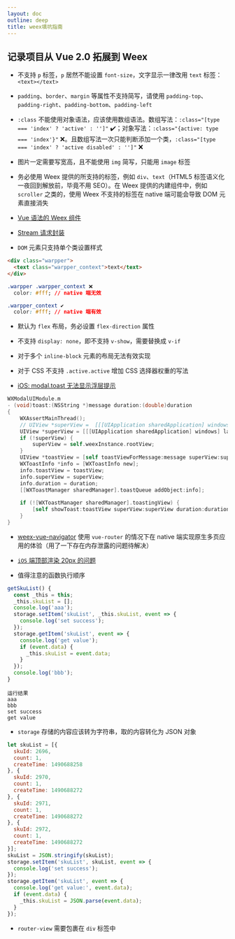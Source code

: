 ```yaml
---
layout: doc
outline: deep
title: weex填坑指南
---
```

<FlipWords :words="['weex填坑指南']"/>

## 记录项目从 Vue 2.0 拓展到 Weex

- 不支持 `p` 标签，`p` 居然不能设置 `font-size`，文字显示一律改用 `text` 标签：`<text></text>`
- `padding`、`border`、`margin` 等属性不支持简写，请使用 `padding-top`、`padding-right`、`padding-bottom`、`padding-left`

- `:class` 不能使用对象语法，应该使用数组语法。数组写法：`:class="[type === 'index' ? 'active' : '']"` ✔️；对象写法：`:class="{active: type === 'index'}"` ❌。且数组写法一次只能判断添加一个类，`:class="[type === 'index' ? 'active disabled' : '']"` ❌

- 图片一定需要写宽高，且不能使用 `img` 简写，只能用 `image` 标签

- 务必使用 Weex 提供的所支持的标签，例如 `div`、`text`（HTML5 标签语义化一夜回到解放前，毕竟不用 SEO）。在 Weex 提供的内建组件中，例如 `scroller` 之类的，使用 Weex 不支持的标签在 native 端可能会导致 DOM 元素直接消失

- [Vue 语法的 Weex 组件](https://github.com/Somnusochi/incubator-weex/tree/master/examples/vue)

- [Stream 请求封装](https://github.com/dreamochi/DayDayUp/issues/78)

- `DOM` 元素只支持单个类设置样式

```html
<div class="warpper">
  <text class="warpper_context">text</text>
</div>
```

```css
.warpper .warpper_context ❌
  color: #fff; // native 端无效

.warpper_context ✔️
  color: #fff; // native 端有效
```

- 默认为 `flex` 布局，务必设置 `flex-direction` 属性

- 不支持 `display: none`，即不支持 `v-show`，需要替换成 `v-if`

- 对于多个 `inline-block` 元素的布局无法有效实现

- 对于 CSS 不支持 `.active.active` 增加 CSS 选择器权重的写法

- [iOS: modal.toast 无法显示浮层提示](https://github.com/alibaba/weex/issues/2183)

```objective-c
WXModalUIModule.m
- (void)toast:(NSString *)message duration:(double)duration
{
    WXAssertMainThread();
    // UIView *superView =  [[[UIApplication sharedApplication] windows] objectAtIndex:0];
    UIView *superView = [[[UIApplication sharedApplication] windows] lastObject];
    if (!superView) {
        superView = self.weexInstance.rootView;
    }
    UIView *toastView = [self toastViewForMessage:message superView:superView];
    WXToastInfo *info = [WXToastInfo new];
    info.toastView = toastView;
    info.superView = superView;
    info.duration = duration;
    [[WXToastManager sharedManager].toastQueue addObject:info];
    
    if (![WXToastManager sharedManager].toastingView) {
        [self showToast:toastView superView:superView duration:duration];
    }
}
```

- [weex-vue-navigator](https://github.com/MMF-FE/weex-vue-navigator) 使用 `vue-router` 的情况下在 native 端实现原生多页应用的体验（用了一下存在内存泄露的问题待解决）

- [`iOS` 端顶部渲染 20px 的问题](https://github.com/SyswinAE/weex-frame/issues/5)

- 值得注意的函数执行顺序

```javascript
getSkuList() {
  const _this = this;
  _this.skuList = [];
  console.log('aaa');
  storage.setItem('skuList', _this.skuList, event => {
    console.log('set success');
  });
  storage.getItem('skuList', event => {
    console.log('get value');
    if (event.data) {
      _this.skuList = event.data;
    }
  });
  console.log('bbb');
}
```

```
运行结果
aaa
bbb
set success
get value
```

- `storage` 存储的内容应该转为字符串，取的内容转化为 JSON 对象

```javascript
let skuList = [{
  skuId: 2696,
  count: 1,
  createTime: 1490688258
}, {
  skuId: 2970,
  count: 1,
  createTime: 1490688272
}, {
  skuId: 2971,
  count: 1,
  createTime: 1490688272
}, {
  skuId: 2972,
  count: 1,
  createTime: 1490688272
}];
skuList = JSON.stringify(skuList);
storage.setItem('skuList', skuList, event => {
  console.log('set success');
});
storage.getItem('skuList', event => {
  console.log('get value:', event.data);
  if (event.data) {
    _this.skuList = JSON.parse(event.data);
  }
});
```

- `router-view` 需要包裹在 `div` 标签中
